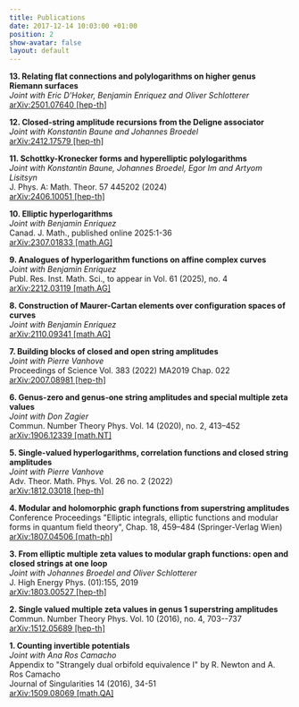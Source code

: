 ```yaml
---
title: Publications
date: 2017-12-14 10:03:00 +01:00
position: 2
show-avatar: false
layout: default
---
```


**13. Relating flat connections and polylogarithms on higher genus Riemann surfaces**\
*Joint with Eric D'Hoker, Benjamin Enriquez and Oliver Schlotterer*\
[arXiv:2501.07640 \[hep-th\]](https://arxiv.org/abs/2501.07640)

**12. Closed-string amplitude recursions from the Deligne associator**\
*Joint with Konstantin Baune and Johannes Broedel*\
[arXiv:2412.17579 \[hep-th\]](https://arxiv.org/abs/2412.17579)

**11. Schottky-Kronecker forms and hyperelliptic polylogarithms**\
*Joint with Konstantin Baune, Johannes Broedel, Egor Im and Artyom Lisitsyn*\
J. Phys. A: Math. Theor. 57 445202 (2024)\
[arXiv:2406.10051 \[hep-th\]](https://arxiv.org/abs/2406.10051)

**10. Elliptic hyperlogarithms**\
*Joint with Benjamin Enriquez*\
Canad. J. Math., published online 2025:1-36\
[arXiv:2307.01833 \[math.AG\]](https://arxiv.org/abs/2307.01833)

**9. Analogues of hyperlogarithm functions on affine complex curves**\
*Joint with Benjamin Enriquez*\
Publ. Res. Inst. Math. Sci., to appear in Vol. 61 (2025), no. 4\
[arXiv:2212.03119 \[math.AG\]](https://arxiv.org/abs/2212.03119)

**8. Construction of Maurer-Cartan elements over configuration spaces of curves**\
*Joint with Benjamin Enriquez*\
[arXiv:2110.09341 \[math.AG\]](https://arxiv.org/abs/2110.09341)

**7. Building blocks of closed and open string amplitudes**\
*Joint with Pierre Vanhove*\
Proceedings of Science Vol. 383 (2022) MA2019 Chap. 022\
[arXiv:2007.08981 \[hep-th\]](https://arxiv.org/pdf/2007.08981.pdf)

**6. Genus-zero and genus-one string amplitudes and special multiple zeta values**\
*Joint with Don Zagier*\
Commun. Number Theory Phys. Vol. 14 (2020), no. 2, 413–452\
[arXiv:1906.12339 \[math.NT\]](https://arxiv.org/pdf/1906.12339.pdf)

**5. Single-valued hyperlogarithms, correlation functions and closed string amplitudes**\
*Joint with Pierre Vanhove*\
Adv. Theor. Math. Phys. Vol. 26 no. 2 (2022)\
[arXiv:1812.03018 \[hep-th\]](https://arxiv.org/pdf/1812.03018.pdf)

**4. Modular and holomorphic graph functions from superstring amplitudes**\
Conference Proceedings "Elliptic integrals, elliptic functions and modular forms in quantum field theory", Chap. 18, 459–484 (Springer-Verlag Wien)\
[arXiv:1807.04506 \[math-ph\]](https://arxiv.org/pdf/1807.04506.pdf)

**3. From elliptic multiple zeta values to modular graph functions: open and closed strings at one loop**\
*Joint with Johannes Broedel and Oliver Schlotterer*\
J. High Energy Phys. (01):155, 2019\
[arXiv:1803.00527 \[hep-th\]](https://arxiv.org/pdf/1803.00527.pdf)

**2. Single valued multiple zeta values in genus 1 superstring amplitudes**\
Commun. Number Theory Phys. Vol. 10 (2016), no. 4, 703--737\
[arXiv:1512.05689 \[hep-th\]](https://arxiv.org/pdf/1512.05689.pdf)

**1. Counting invertible potentials**\
*Joint with Ana Ros Camacho*\
Appendix to "Strangely dual orbifold equivalence I" by R. Newton and A. Ros Camacho\
Journal of Singularities 14 (2016), 34-51\
[arXiv:1509.08069 \[math.QA\]](https://arxiv.org/pdf/1509.08069.pdf)